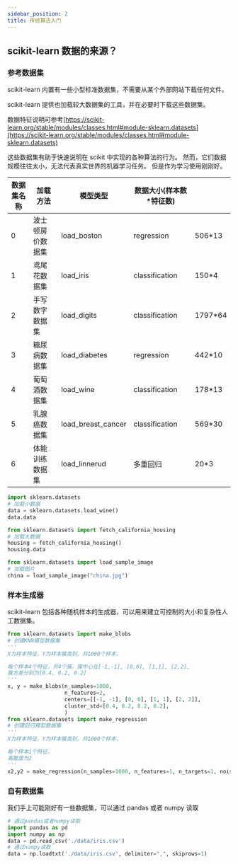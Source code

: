 ```yaml
---
sidebar_position: 2
title: 传统算法入门
---
```


## scikit-learn 数据的来源？

### 参考数据集

scikit-learn 内置有一些小型标准数据集，不需要从某个外部网站下载任何文件。

scikit-learn 提供也加载较大数据集的工具，并在必要时下载这些数据集。

数据特征说明可参考[https://scikit-learn.org/stable/modules/classes.html#module-sklearn.datasets](https://scikit-learn.org/stable/modules/classes.html#module-sklearn.datasets)

这些数据集有助于快速说明在 scikit 中实现的各种算法的行为。
然而，它们数据规模往往太小，无法代表真实世界的机器学习任务。
但是作为学习使用刚刚好。

| 数据集名称 | 加载方法         | 模型类型           | 数据大小(样本数\*特征数) |          |
| ---------- | ---------------- | ------------------ | ------------------------ | -------- |
| 0          | 波士顿房价数据集 | load_boston        | regression               | 506\*13  |
| 1          | 鸢尾花数据集     | load_iris          | classification           | 150\*4   |
| 2          | 手写数字数据集   | load_digits        | classification           | 1797\*64 |
| 3          | 糖尿病数据集     | load_diabetes      | regression               | 442\*10  |
| 4          | 葡萄酒数据集     | load_wine          | classification           | 178\*13  |
| 5          | 乳腺癌数据集     | load_breast_cancer | classification           | 569\*30  |
| 6          | 体能训练数据集   | load_linnerud      | 多重回归                 | 20\*3    |

```python showLineNumbers
import sklearn.datasets
# 加载小数据
data = sklearn.datasets.load_wine()
data.data

from sklearn.datasets import fetch_california_housing
# 加载大数据
housing = fetch_california_housing()
housing.data

from sklearn.datasets import load_sample_image
# 加载图片
china = load_sample_image("china.jpg")

```

### 样本生成器

scikit-learn 包括各种随机样本的生成器，可以用来建立可控制的大小和复杂性人工数据集。

```python showLineNumbers
from sklearn.datasets import make_blobs
# 创建KNN模型数据集
'''
X为样本特征，Y为样本簇类别，共1000个样本，

每个样本4个特征，共4个簇，簇中心在[-1,-1], [0,0], [1,1], [2,2],
簇方差分别为[0.4, 0.2, 0.2]
'''
x, y = make_blobs(n_samples=1000,
                  n_features=2,
                  centers=[[-1, -1], [0, 0], [1, 1], [2, 2]],
                  cluster_std=[0.4, 0.2, 0.2, 0.2],
                  )
from sklearn.datasets import make_regression
# 创建回归模型数据集
'''
X为样本特征，Y为样本簇类别，共1000个样本，

每个样本1个特征，
离散度为2
'''
x2,y2 = make_regression(n_samples=1000, n_features=1, n_targets=1, noise=2)
```

### 自有数据集

我们手上可能刚好有一些数据集，可以通过 pandas 或者 numpy 读取

```python showLineNumbers
# 通过pandas或者numpy读取
import pandas as pd
import numpy as np
data = pd.read_csv('./data/iris.csv')
# 通过numpy读取
data = np.loadtxt('./data/iris.csv', delimiter=",", skiprows=1)

```



<DocCardList />